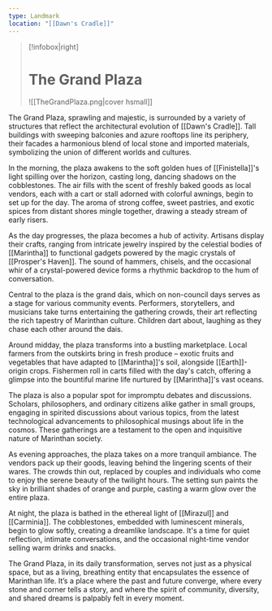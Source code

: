 ```yaml
---
type: Landmark
location: "[[Dawn's Cradle]]"
---
```

>[!infobox|right]
># The Grand Plaza
>![[TheGrandPlaza.png|cover hsmall]]

The Grand Plaza, sprawling and majestic, is surrounded by a variety of structures that reflect the architectural evolution of [[Dawn's Cradle]]. Tall buildings with sweeping balconies and azure rooftops line its periphery, their facades a harmonious blend of local stone and imported materials, symbolizing the union of different worlds and cultures. 

In the morning, the plaza awakens to the soft golden hues of [[Finistella]]'s light spilling over the horizon, casting long, dancing shadows on the cobblestones. The air fills with the scent of freshly baked goods as local vendors, each with a cart or stall adorned with colorful awnings, begin to set up for the day. The aroma of strong coffee, sweet pastries, and exotic spices from distant shores mingle together, drawing a steady stream of early risers.

As the day progresses, the plaza becomes a hub of activity. Artisans display their crafts, ranging from intricate jewelry inspired by the celestial bodies of [[Marintha]] to functional gadgets powered by the magic crystals of [[Prosper's Haven]]. The sound of hammers, chisels, and the occasional whir of a crystal-powered device forms a rhythmic backdrop to the hum of conversation.

Central to the plaza is the grand dais, which on non-council days serves as a stage for various community events. Performers, storytellers, and musicians take turns entertaining the gathering crowds, their art reflecting the rich tapestry of Marinthan culture. Children dart about, laughing as they chase each other around the dais.

Around midday, the plaza transforms into a bustling marketplace. Local farmers from the outskirts bring in fresh produce – exotic fruits and vegetables that have adapted to [[Marintha]]'s soil, alongside [[Earth]]-origin crops. Fishermen roll in carts filled with the day's catch, offering a glimpse into the bountiful marine life nurtured by [[Marintha]]'s vast oceans.

The plaza is also a popular spot for impromptu debates and discussions. Scholars, philosophers, and ordinary citizens alike gather in small groups, engaging in spirited discussions about various topics, from the latest technological advancements to philosophical musings about life in the cosmos. These gatherings are a testament to the open and inquisitive nature of Marinthan society.

As evening approaches, the plaza takes on a more tranquil ambiance. The vendors pack up their goods, leaving behind the lingering scents of their wares. The crowds thin out, replaced by couples and individuals who come to enjoy the serene beauty of the twilight hours. The setting sun paints the sky in brilliant shades of orange and purple, casting a warm glow over the entire plaza.

At night, the plaza is bathed in the ethereal light of [[Mirazul]] and [[Carminia]]. The cobblestones, embedded with luminescent minerals, begin to glow softly, creating a dreamlike landscape. It's a time for quiet reflection, intimate conversations, and the occasional night-time vendor selling warm drinks and snacks.

The Grand Plaza, in its daily transformation, serves not just as a physical space, but as a living, breathing entity that encapsulates the essence of Marinthan life. It’s a place where the past and future converge, where every stone and corner tells a story, and where the spirit of community, diversity, and shared dreams is palpably felt in every moment.
